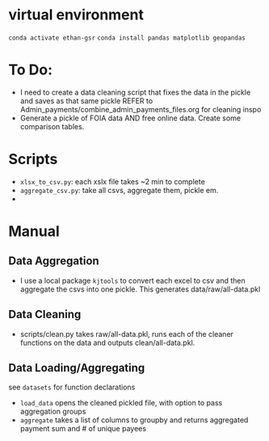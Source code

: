 # virtual environment
`conda activate ethan-gsr`
`conda install pandas matplotlib geopandas`

# To Do:
- I need to create a data cleaning script that fixes the data in the pickle and saves as that same pickle REFER to Admin_payments/combine_admin_payments_files.org for cleaning inspo
- Generate a pickle of FOIA data AND free online data. Create some comparison tables.

# Scripts
- `xlsx_to_csv.py`: each xslx file takes ~2 min to complete
- `aggregate_csv.py`: take all csvs, aggregate them, pickle em. 
- 

# Manual

## Data Aggregation
- I use a local package `kjtools` to convert each excel to csv and then aggregate the csvs into one pickle. This generates data/raw/all-data.pkl 

## Data Cleaning 
- scripts/clean.py takes raw/all-data.pkl, runs each of the cleaner functions on the data and outputs clean/all-data.pkl.

## Data Loading/Aggregating 
see `datasets` for function declarations 
- `load_data` opens the cleaned pickled file, with option to pass aggregation groups 
- `aggregate` takes a list of columns to groupby and returns aggregated payment sum and # of unique payees 